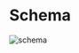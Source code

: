 # Schema

![schema](https://media.github.sydney.edu.au/user/1334/files/e1a88d00-5f0f-11eb-82fd-28e995473472)
